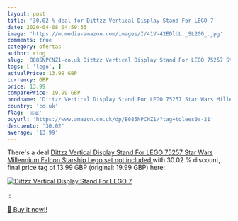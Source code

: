 ```yaml
---
layout: post
title: '30.02 % deal for Dittzz Vertical Display Stand For LEGO 7'
date: 2020-04-08 04:59:35
image: 'https://m.media-amazon.com/images/I/41V-42EDlbL._SL200_.jpg'
comments: true
category: ofertas
author: ring
slug: 'B085NPCNZ1-co.uk Dittzz Vertical Display Stand For LEGO 75257 Star Wars...'
tags: [ 'lego', ]
actualPrice: 13.99 GBP
currency: GBP
price: 13.99
comparePrice: 19.99 GBP
prodname: 'Dittzz Vertical Display Stand For LEGO 75257 Star Wars Millennium Falcon Starship  Lego set not included '
country: 'co.uk'
flag: '🇬🇧'
buyurl: 'https://www.amazon.co.uk/dp/B085NPCNZ1/?tag=tolees0a-21'
descuento: '30.02'
average: '13.99'
---
```


There's a deal [Dittzz Vertical Display Stand For LEGO 75257 Star Wars Millennium Falcon Starship  Lego set not included ](https://www.amazon.co.uk/dp/B085NPCNZ1/?tag=tolees0a-21)  with  30.02 % discount, final price tag of  13.99 GBP (original: 19.99 GBP) here:

[![Dittzz Vertical Display Stand For LEGO 7](https://m.media-amazon.com/images/I/41V-42EDlbL._SL200_.jpg)](https://www.amazon.co.uk/dp/B085NPCNZ1/?tag=tolees0a-21)

ℹ️:


[🛒 Buy it now!!](https://www.amazon.co.uk/dp/B085NPCNZ1/?tag=tolees0a-21)
